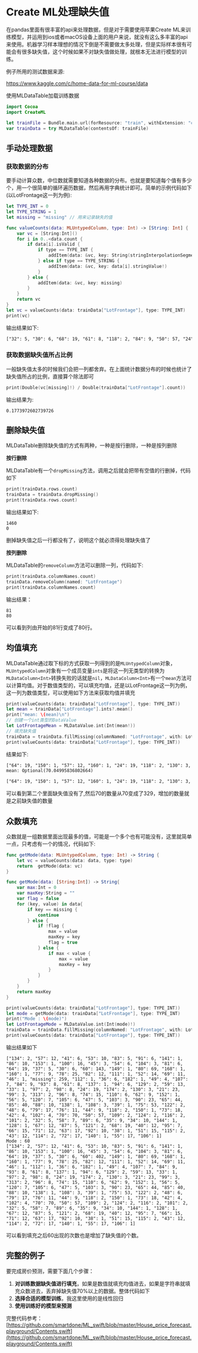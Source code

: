 # Create ML处理缺失值

在pandas里面有很丰富的api来处理数据，但是对于需要使用苹果Create ML来训练模型，并运用到ios或者macOS设备上面的用户来说，就没有这么多丰富的api来使用。机器学习样本理想的情况下倒是不需要做太多处理，但是实际样本很有可能会有很多缺失值，这个时候如果不对缺失值做处理，就根本无法进行模型的训练。

例子所用的测试数据来源:

https://www.kaggle.com/c/home-data-for-ml-course/data

使用MLDataTable加载训练数据

```swift
import Cocoa
import CreateML

let trainFile = Bundle.main.url(forResource: "train", withExtension: "csv")!
var trainData = try MLDataTable(contentsOf: trainFile)
```

## 手动处理数据

### 获取数据的分布

要手动计算众数，中位数就需要知道各种数据的分布。也就是要知道每个值有多少个，用一个很简单的循环遍历数据，然后再用字典统计即可。简单的示例代码如下(以LotFrontage这一列为例):

```swift
let TYPE_INT = 0
let TYPE_STRING = 1
let missing = "missing" // 用来记录缺失的值

func valueCounts(data: MLUntypedColumn, type: Int) -> [String: Int] {
    var vc = [String:Int]()
    for i in 0..<data.count {
        if data[i].isValid {
            if type == TYPE_INT {
                addItem(data: &vc, key: String(stringInterpolationSegment: data[i].intValue!))
            } else if type == TYPE_STRING {
                addItem(data: &vc, key: data[i].stringValue!)
            }
        } else {
            addItem(data: &vc, key: missing)
        }
    }
    return vc
}
let vc = valueCounts(data: trainData["LotFrontage"], type: TYPE_INT)
print(vc)
```

输出结果如下:

```txt
["32": 5, "30": 6, "68": 19, "61": 8, "118": 2, "84": 9, "50": 57, "24": 19, "110": 6, "59": 13, "49": 4, "45": 3, "96": 8, "51": 15, "85": 40, "21": 23, "56": 5, "95": 7, "74": 15, "98": 8, "78": 25, "75": 53, "79": 17, "100": 16, "46": 1, "104": 3, "86": 10, "missing": 259, "57": 12, "124": 2, "114": 2, "76": 11, "122": 2, "115": 2, "80": 69, "55": 17, "130": 3, "102": 4, "72": 17, "60": 143, "54": 6, "36": 6, "81": 6, "92": 10, "106": 1, "47": 5, "89": 6, "35": 9, "42": 4, "69": 11, "94": 6, "144": 1, "141": 1, "107": 7, "129": 2, "150": 1, "120": 7, "105": 6, "116": 2, "182": 1, "62": 9, "93": 8, "65": 44, "112": 1, "63": 17, "137": 1, "138": 1, "101": 2, "108": 3, "140": 1, "82": 12, "66": 15, "71": 12, "70": 70, "58": 7, "64": 19, "67": 12, "48": 6, "160": 1, "174": 2, "103": 3, "99": 3, "37": 5, "149": 1, "41": 6, "87": 5, "52": 14, "88": 10, "91": 6, "40": 12, "134": 2, "53": 10, "121": 2, "83": 5, "109": 2, "97": 2, "38": 1, "90": 23, "128": 1, "313": 2, "152": 1, "33": 1, "153": 1, "73": 18, "39": 1, "43": 12, "44": 9, "168": 1, "111": 1, "34": 10, "77": 9]
```

### 获取数据缺失值所占比例

一般缺失值太多的时候我们会把一列都舍弃。在上面统计数据分布的时候也统计了缺失值所占的比例，直接算个除法即可

```swift
print(Double(vc[missing]!) / Double(trainData["LotFrontage"].count))
```

输出结果为:

```
0.1773972602739726
```

## 删除缺失值

MLDataTable删除缺失值的方式有两种，一种是按行删除，一种是按列删除

**按行删除**

MLDataTable有一个`dropMissing`方法，调用之后就会把带有空值的行删掉，代码如下

```swift
print(trainData.rows.count)
trainData = trainData.dropMissing()
print(trainData.rows.count)
```

输出结果如下:

```
1460
0
```

删掉缺失值之后一行都没有了，说明这个就必须得处理缺失值了

**按列删除**

MLDataTable的`removeColumn`方法可以删除一列，代码如下:

```swift
print(trainData.columnNames.count)
trainData.removeColumn(named: "LotFrontage")
print(trainData.columnNames.count)
```

输出结果：

```
81
80
```

可以看到列由开始的81行变成了80行。

## 均值填充

MLDataTable通过取下标的方式获取一列得到的是`MLUntypedColumn`对象，`MLUntypedColumn`对象有一个成员变量`ints`是将这一列无类型的转换为`MLDataColumn<Int>`转换失败的话就是`nil`，`MLDataColumn<Int>`有一个`mean`方法可以计算均值。对于数值类型的，可以填充均值，还是以LotFrontage这一列为例，这一列为数值类型，可以使用如下方法来获取均值并填充

```swift
print(valueCounts(data: trainData["LotFrontage"], type: TYPE_INT))
let mean = trainData["LotFrontage"].ints?.mean()
print("mean: \(mean)\n")
// 创建一个int类型的DataValue
let LotFrontageMean = MLDataValue.int(Int(mean!))
// 填充缺失值
trainData = trainData.fillMissing(columnNamed: "LotFrontage", with: LotFrontageMean)
print(valueCounts(data: trainData["LotFrontage"], type: TYPE_INT))
```

结果如下:

```txt
["64": 19, "150": 1, "57": 12, "160": 1, "24": 19, "118": 2, "130": 3, "114": 2, "152": 1, "174": 2, "80": 69, "43": 12, "313": 2, "63": 17, "153": 1, "68": 19, "41": 6, "46": 1, "98": 8, "40": 12, "120": 7, "106": 1, "30": 6, "75": 53, "82": 12, "103": 3, "61": 8, "121": 2, "34": 10, "39": 1, "182": 1, "38": 1, "21": 23, "111": 1, "52": 14, "73": 18, "112": 1, "74": 15, "77": 9, "44": 9, "85": 40, "51": 15, "137": 1, "105": 6, "missing": 259, "65": 44, "66": 15, "88": 10, "56": 5, "48": 6, "53": 10, "109": 2, "81": 6, "124": 2, "42": 4, "92": 10, "95": 7, "107": 7, "72": 17, "60": 143, "59": 13, "37": 5, "71": 12, "33": 1, "115": 2, "55": 17, "141": 1, "144": 1, "128": 1, "97": 2, "140": 1, "84": 9, "110": 6, "49": 4, "36": 6, "67": 12, "78": 25, "45": 3, "90": 23, "32": 5, "93": 8, "69": 11, "100": 16, "86": 10, "89": 6, "58": 7, "108": 3, "87": 5, "94": 6, "99": 3, "116": 2, "47": 5, "35": 9, "122": 2, "149": 1, "76": 11, "101": 2, "70": 70, "129": 2, "91": 6, "138": 1, "104": 3, "54": 6, "102": 4, "168": 1, "79": 17, "96": 8, "50": 57, "83": 5, "62": 9, "134": 2]
mean: Optional(70.04995836802664)

["64": 19, "150": 1, "57": 12, "160": 1, "24": 19, "118": 2, "130": 3, "114": 2, "152": 1, "174": 2, "80": 69, "43": 12, "313": 2, "63": 17, "153": 1, "68": 19, "41": 6, "46": 1, "98": 8, "40": 12, "120": 7, "106": 1, "30": 6, "75": 53, "82": 12, "103": 3, "61": 8, "121": 2, "34": 10, "39": 1, "182": 1, "38": 1, "21": 23, "111": 1, "52": 14, "73": 18, "112": 1, "74": 15, "77": 9, "44": 9, "85": 40, "51": 15, "137": 1, "105": 6, "65": 44, "66": 15, "88": 10, "56": 5, "48": 6, "53": 10, "109": 2, "81": 6, "124": 2, "42": 4, "92": 10, "95": 7, "107": 7, "72": 17, "60": 143, "59": 13, "37": 5, "71": 12, "33": 1, "115": 2, "55": 17, "141": 1, "144": 1, "128": 1, "97": 2, "140": 1, "84": 9, "110": 6, "49": 4, "36": 6, "67": 12, "78": 25, "45": 3, "90": 23, "32": 5, "93": 8, "69": 11, "100": 16, "86": 10, "89": 6, "58": 7, "108": 3, "87": 5, "94": 6, "99": 3, "116": 2, "47": 5, "35": 9, "122": 2, "149": 1, "76": 11, "101": 2, "70": 329, "129": 2, "91": 6, "138": 1, "104": 3, "54": 6, "102": 4, "168": 1, "79": 17, "96": 8, "50": 57, "83": 5, "62": 9, "134": 2]
```

可以看到第二个里面缺失值没有了,然后70的数量从70变成了329，增加的数量就是之前缺失值的数量

## 众数填充

众数就是一组数据里面出现最多的值，可能是一个多个也有可能没有，这里就简单一点，只考虑有一个的情况，代码如下:

```swift
func getMode(data: MLUntypedColumn, type: Int) -> String {
    let vc = valueCounts(data: data, type: type)
    return  getMode(data: vc)
}

func getMode(data: [String:Int]) -> String{
    var max:Int = 0
    var maxKey:String = ""
    var flag = false
    for (key, value) in data{
        if key == missing {
            continue
        } else {
            if !flag {
                max = value
                maxKey = key
                flag = true
            } else {
                if max < value {
                    max = value
                    maxKey = key
                }
            }
        }
    }
    return maxKey
}

print(valueCounts(data: trainData["LotFrontage"], type: TYPE_INT))
let mode = getMode(data: trainData["LotFrontage"], type: TYPE_INT)
print("Mode : \(mode)")
let LotFrontageMode = MLDataValue.int(Int(mode)!)
trainData = trainData.fillMissing(columnNamed: "LotFrontage", with: LotFrontageMode)
print(valueCounts(data: trainData["LotFrontage"], type: TYPE_INT))
```

输出结果如下

```
["134": 2, "57": 12, "41": 6, "53": 10, "83": 5, "91": 6, "141": 1, "86": 10, "153": 1, "100": 16, "45": 3, "54": 6, "104": 3, "81": 6, "64": 19, "37": 5, "30": 6, "60": 143, "149": 1, "80": 69, "168": 1, "160": 1, "77": 9, "78": 25, "82": 12, "111": 1, "52": 14, "69": 11, "46": 1, "missing": 259, "112": 1, "36": 6, "182": 1, "49": 4, "107": 7, "84": 9, "93": 8, "61": 8, "137": 1, "94": 6, "129": 2, "59": 13, "33": 1, "97": 2, "98": 8, "24": 19, "174": 2, "130": 3, "21": 23, "99": 3, "313": 2, "96": 8, "74": 15, "110": 6, "62": 9, "152": 1, "56": 5, "120": 7, "105": 6, "47": 5, "103": 3, "90": 23, "65": 44, "85": 40, "88": 10, "138": 1, "108": 3, "39": 1, "75": 53, "122": 2, "48": 6, "79": 17, "76": 11, "44": 9, "118": 2, "150": 1, "73": 18, "42": 4, "102": 4, "70": 70, "50": 57, "109": 2, "124": 2, "116": 2, "101": 2, "32": 5, "58": 7, "89": 6, "35": 9, "34": 10, "144": 1, "128": 1, "67": 12, "87": 5, "121": 2, "68": 19, "40": 12, "95": 7, "66": 15, "71": 12, "63": 17, "92": 10, "38": 1, "51": 15, "115": 2, "43": 12, "114": 2, "72": 17, "140": 1, "55": 17, "106": 1]
Mode : 60
["134": 2, "57": 12, "41": 6, "53": 10, "83": 5, "91": 6, "141": 1, "86": 10, "153": 1, "100": 16, "45": 3, "54": 6, "104": 3, "81": 6, "64": 19, "37": 5, "30": 6, "60": 402, "149": 1, "80": 69, "168": 1, "160": 1, "77": 9, "78": 25, "82": 12, "111": 1, "52": 14, "69": 11, "46": 1, "112": 1, "36": 6, "182": 1, "49": 4, "107": 7, "84": 9, "93": 8, "61": 8, "137": 1, "94": 6, "129": 2, "59": 13, "33": 1, "97": 2, "98": 8, "24": 19, "174": 2, "130": 3, "21": 23, "99": 3, "313": 2, "96": 8, "74": 15, "110": 6, "62": 9, "152": 1, "56": 5, "120": 7, "105": 6, "47": 5, "103": 3, "90": 23, "65": 44, "85": 40, "88": 10, "138": 1, "108": 3, "39": 1, "75": 53, "122": 2, "48": 6, "79": 17, "76": 11, "44": 9, "118": 2, "150": 1, "73": 18, "42": 4, "102": 4, "70": 70, "50": 57, "109": 2, "124": 2, "116": 2, "101": 2, "32": 5, "58": 7, "89": 6, "35": 9, "34": 10, "144": 1, "128": 1, "67": 12, "87": 5, "121": 2, "68": 19, "40": 12, "95": 7, "66": 15, "71": 12, "63": 17, "92": 10, "38": 1, "51": 15, "115": 2, "43": 12, "114": 2, "72": 17, "140": 1, "55": 17, "106": 1]
```

可以看到填充之后60出现的次数也是增加了缺失值的个数。

## 完整的例子

要完成房价预测，需要下面几个步骤：

1. **对训练数据缺失值进行填充**，如果是数值就填充均值进去，如果是字符串就填充众数进去，丢弃掉缺失值70%以上的数据。整体代码如下
2. **选择合适的模型训练**，我这里使用的是线性回归
3. **使用训练好的模型来预测**

完整代码参考：[https://github.com/smartdone/ML_swift/blob/master/House_price_forecast.playground/Contents.swift](https://github.com/smartdone/ML_swift/blob/master/House_price_forecast.playground/Contents.swift)

